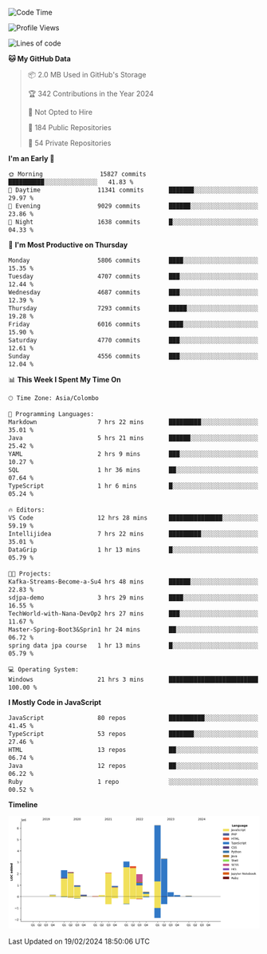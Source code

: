 
<!--START_SECTION:waka-->
![Code Time](http://img.shields.io/badge/Code%20Time-1%2C512%20hrs%2030%20mins-blue)

![Profile Views](http://img.shields.io/badge/Profile%20Views-0-blue)

![Lines of code](https://img.shields.io/badge/From%20Hello%20World%20I%27ve%20Written-27.1%20million%20lines%20of%20code-blue)

**🐱 My GitHub Data** 

> 📦 2.0 MB Used in GitHub's Storage 
 > 
> 🏆 342 Contributions in the Year 2024
 > 
> 🚫 Not Opted to Hire
 > 
> 📜 184 Public Repositories 
 > 
> 🔑 54 Private Repositories 
 > 
**I'm an Early 🐤** 

```text
🌞 Morning                15827 commits       ██████████░░░░░░░░░░░░░░░   41.83 % 
🌆 Daytime                11341 commits       ███████░░░░░░░░░░░░░░░░░░   29.97 % 
🌃 Evening                9029 commits        ██████░░░░░░░░░░░░░░░░░░░   23.86 % 
🌙 Night                  1638 commits        █░░░░░░░░░░░░░░░░░░░░░░░░   04.33 % 
```
📅 **I'm Most Productive on Thursday** 

```text
Monday                   5806 commits        ████░░░░░░░░░░░░░░░░░░░░░   15.35 % 
Tuesday                  4707 commits        ███░░░░░░░░░░░░░░░░░░░░░░   12.44 % 
Wednesday                4687 commits        ███░░░░░░░░░░░░░░░░░░░░░░   12.39 % 
Thursday                 7293 commits        █████░░░░░░░░░░░░░░░░░░░░   19.28 % 
Friday                   6016 commits        ████░░░░░░░░░░░░░░░░░░░░░   15.90 % 
Saturday                 4770 commits        ███░░░░░░░░░░░░░░░░░░░░░░   12.61 % 
Sunday                   4556 commits        ███░░░░░░░░░░░░░░░░░░░░░░   12.04 % 
```


📊 **This Week I Spent My Time On** 

```text
🕑︎ Time Zone: Asia/Colombo

💬 Programming Languages: 
Markdown                 7 hrs 22 mins       █████████░░░░░░░░░░░░░░░░   35.01 % 
Java                     5 hrs 21 mins       ██████░░░░░░░░░░░░░░░░░░░   25.42 % 
YAML                     2 hrs 9 mins        ███░░░░░░░░░░░░░░░░░░░░░░   10.27 % 
SQL                      1 hr 36 mins        ██░░░░░░░░░░░░░░░░░░░░░░░   07.64 % 
TypeScript               1 hr 6 mins         █░░░░░░░░░░░░░░░░░░░░░░░░   05.24 % 

🔥 Editors: 
VS Code                  12 hrs 28 mins      ███████████████░░░░░░░░░░   59.19 % 
Intellijidea             7 hrs 22 mins       █████████░░░░░░░░░░░░░░░░   35.01 % 
DataGrip                 1 hr 13 mins        █░░░░░░░░░░░░░░░░░░░░░░░░   05.79 % 

🐱‍💻 Projects: 
Kafka-Streams-Become-a-Su4 hrs 48 mins       ██████░░░░░░░░░░░░░░░░░░░   22.83 % 
sdjpa-demo               3 hrs 29 mins       ████░░░░░░░░░░░░░░░░░░░░░   16.55 % 
TechWorld-with-Nana-DevOp2 hrs 27 mins       ███░░░░░░░░░░░░░░░░░░░░░░   11.67 % 
Master-Spring-Boot3&Sprin1 hr 24 mins        ██░░░░░░░░░░░░░░░░░░░░░░░   06.72 % 
spring data jpa course   1 hr 13 mins        █░░░░░░░░░░░░░░░░░░░░░░░░   05.79 % 

💻 Operating System: 
Windows                  21 hrs 3 mins       █████████████████████████   100.00 % 
```

**I Mostly Code in JavaScript** 

```text
JavaScript               80 repos            ██████████░░░░░░░░░░░░░░░   41.45 % 
TypeScript               53 repos            ███████░░░░░░░░░░░░░░░░░░   27.46 % 
HTML                     13 repos            ██░░░░░░░░░░░░░░░░░░░░░░░   06.74 % 
Java                     12 repos            ██░░░░░░░░░░░░░░░░░░░░░░░   06.22 % 
Ruby                     1 repo              ░░░░░░░░░░░░░░░░░░░░░░░░░   00.52 % 
```



**Timeline**

![Lines of Code chart](https://raw.githubusercontent.com/ccweerasinghe1994/ccweerasinghe1994/master/assets/bar_graph.png)


 Last Updated on 19/02/2024 18:50:06 UTC
<!--END_SECTION:waka-->
